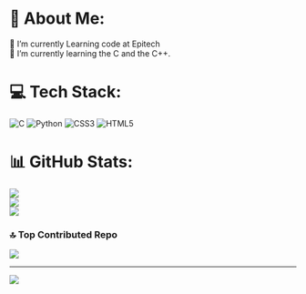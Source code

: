 # 💫 About Me:
🔭 I’m currently Learning code at Epitech <br>🌱 I’m currently learning the C and the C++.


# 💻 Tech Stack:
![C](https://img.shields.io/badge/c-%2300599C.svg?style=for-the-badge&logo=c&logoColor=white) ![Python](https://img.shields.io/badge/python-3670A0?style=for-the-badge&logo=python&logoColor=ffdd54) ![CSS3](https://img.shields.io/badge/css3-%231572B6.svg?style=for-the-badge&logo=css3&logoColor=white) ![HTML5](https://img.shields.io/badge/html5-%23E34F26.svg?style=for-the-badge&logo=html5&logoColor=white)
# 📊 GitHub Stats:
![](https://github-readme-stats.vercel.app/api?username=titouanhct&theme=shades-of-purple&hide_border=false&include_all_commits=false&count_private=false)<br/>
![](https://github-readme-streak-stats.herokuapp.com/?user=titouanhct&theme=shades-of-purple&hide_border=false)<br/>
![](https://github-readme-stats.vercel.app/api/top-langs/?username=titouanhct&theme=shades-of-purple&hide_border=false&include_all_commits=false&count_private=false&layout=compact)

### 🔝 Top Contributed Repo
![](https://github-contributor-stats.vercel.app/api?username=titouanhct&limit=5&theme=dark&combine_all_yearly_contributions=true)

---
[![](https://visitcount.itsvg.in/api?id=titouanhct&icon=1&color=12)](https://visitcount.itsvg.in)
